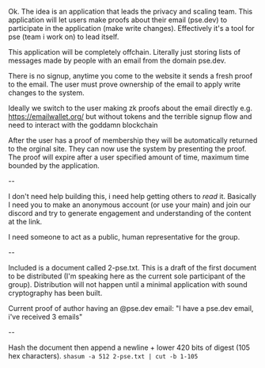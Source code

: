 Ok. The idea is an application that leads the privacy and scaling team. This application will let users make proofs about their email (pse.dev) to participate in the application (make write changes). Effectively it's a tool for pse (team i work on) to lead itself.

This application will be completely offchain. Literally just storing lists of messages made by people with an email from the domain pse.dev.

There is no signup, anytime you come to the website it sends a fresh proof to the email. The user must prove ownership of the email to apply write changes to the system.

Ideally we switch to the user making zk proofs about the email directly e.g. https://emailwallet.org/ but without tokens and the terrible signup flow and need to interact with the goddamn blockchain

After the user has a proof of membership they will be automatically returned to the orginal site. They can now use the system by presenting the proof. The proof will expire after a user specified amount of time, maximum time bounded by the application.

--

I don't need help building this, i need help getting others to _read_ it. Basically I need you to make an anonymous account (or use your main) and join our discord and try to generate engagement and understanding of the content at the link.

I need someone to act as a public, human representative for the group.

--

Included is a document called 2-pse.txt. This is a draft of the first document to be distributed (I'm speaking here as the current sole participant of the group). Distribution will not happen until a minimal application with sound cryptography has been built.

Current proof of author having an @pse.dev email: "I have a pse.dev email, i've received 3 emails"

--

Hash the document then append a newline + lower 420 bits of digest (105 hex characters). `shasum -a 512 2-pse.txt | cut -b 1-105`

